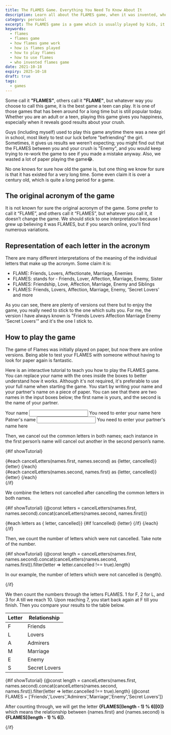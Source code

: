```yaml
---
title: The FLAMES Game. Everything You Need To Know About It
description: Learn all about the FLAMES game, when it was invented, who invented it and many more
category: personal
excerpt: The FLAMES game is a game which is usually played by kids, it can determine the relationship between two people with the use of their names.
keywords:
  - flames
  - flames game
  - how flames game work
  - how is flames played
  - how to play flames
  - how to use flames
  - who invented flames game
date: 2021-10-18
expiry: 2025-10-18
draft: true
tags:
  - games
---
```


<script type="text/javascript">
  $: names = {
    first: "tony stark",
    second: "pepper stark"
  }


  $: showTutorial = names.first.trim().length !== 0 && names.second.trim().length !== 0;


  import { cancelLetters } from "./utils";
</script>

Some call it **"FLAMES"**, others call it **"FLAME"**, but whatever way you choose to call this game, it is the best game a teen can play. It is one of those games that has been around for a long time but is still popular today. Whether you are an adult or a teen, playing this game gives you happiness, especially when it reveals good results about your crush.

Guys (including myself) used to play this game anytime there was a new girl in school, most likely to test our luck before "befriending" the girl. Sometimes, it gives us results we weren’t expecting; you might find out that the FLAMES between you and your crush is "Enemy", and you would keep trying to re-work the game to see if you made a mistake anyway. Also, we wasted a lot of paper playing the game😂.

No one knows for sure how old the game is, but one thing we know for sure is that it has existed for a very long time. Some even claim it is over a century old, which is quite a long period for a game.

## The original acronym of the game

It is not known for sure the original acronym of the game. Some prefer to call it “FLAME”, and others call it “FLAMES”, but whatever you call it, it doesn’t change the game. We should stick to one interpretation because I grew up believing it was FLAMES, but if you search online, you'll find numerous variations.

## Representation of each letter in the acronym

There are many different interpretations of the meaning of the individual letters that make up the acronym. Some claim it is:

- FLAME: Friends, Lovers, Affectionate, Marriage, Enemies
- FLAMES: stands for - Friends, Lover, Affection, Marriage, Enemy, Sister
- FLAMES: Friendship, Love, Affection, Marriage, Enemy and Siblings
- FLAMES: Friends, Lovers, Affection, Marriage, Enemy, 'Secret Lovers' and more

As you can see, there are plenty of versions out there but to enjoy the game, you really need to stick to the one which suits you. For me, the version I have always known is "Friends Lovers Affection Marriage Enemy 'Secret Lovers'" and it's the one I stick to.

## How to play the game

The game of Flames was initially played on paper, but now there are online versions. Being able to test your FLAMES with someone without having to look for paper again is fantastic.

Here is an interactive tutorial to teach you how to play the FLAMES game. You can replace your name with the ones inside the boxes to better understand how it works.
Although it's not required, it's preferable to use your full name when starting the game. You start by writing your name and your partner's name on a piece of paper. You can see that there are two names in the input boxes below; the first name is yours, and the second is the name of your partner.

<div class="p-2 border border-neutral-300 mb-5 rounded-md">
  <div class="mb-5">
    <label for="first" class="text-neutral-600 font-bold">Your name</label>
    <input id="first" type="text" bind:value={names.first} required class="lowercase peer/first">
    <span class="text-sm text-red-600 hidden peer-invalid/first:block py-0.5">You need to enter your name here</span>
    
  </div>
  <div>
    <label for="second" class="text-neutral-600 font-bold">Patner's name</label>
    <input id="second" type="text" bind:value={names.second} required class="lowercase peer/second">
    <span class="text-sm text-red-600 hidden peer-invalid/second:block py-0.5">You need to enter your partner's name here</span>
  </div>
</div>

Then, we cancel out the common letters in both names; each instance in the first person’s name will cancel out another in the second person’s name.

{#if showTutorial}

  <div class="border p-2 rounded-md border-neutral-300 my-3" id="cancel-common">
    <div class="mb-3 flex flex-wrap gap-2">
      {#each cancelLetters(names.first, names.second) as {letter, cancelled}}
        <span class="border p-2" data-cancelled={cancelled} class:border-black={cancelled} class:line-through={cancelled}>{letter}</span>   
      {/each}
    </div>
    <div class="flex flex-wrap gap-2">
      {#each cancelLetters(names.second, names.first) as {letter, cancelled}}
        <span class="border p-2" data-cancelled={cancelled} class:border-black={cancelled} class:line-through={cancelled}>{letter}</span>
      {/each}
    </div>
  </div>
{/if}

We combine the letters not cancelled after cancelling the common letters in both names.

{#if showTutorial}
{@const letters = cancelLetters(names.first, names.second).concat(cancelLetters(names.second, names.first))}

  <div class="border border-neutral-300 p-2 gap-2 rounded-md flex flex-wrap">
  {#each letters as { letter, cancelled}}
    {#if !cancelled}
      <span class="border p-2">{letter}</span>
    {/if}
  {/each}
  </div>
{/if}

Then, we count the number of letters which were not cancelled. Take note of the number.

{#if showTutorial}
{@const length = cancelLetters(names.first, names.second).concat(cancelLetters(names.second, names.first)).filter(letter => letter.cancelled !== true).length}

In our example, the number of letters which were not cancelled is <span>{length}</span>.

{/if}

We then count the numbers through the letters FLAMES. 1 for F, 2 for L, and 3 for A till we reach 10. Upon reaching 7, you start back again at F till you finish. Then you compare your results to the table below.

| Letter | Relationship  |
| ------ | ------------- |
| F      | Friends       |
| L      | Lovers        |
| A      | Admirers      |
| M      | Marriage      |
| E      | Enemy         |
| S      | Secret Lovers |

{#if showTutorial}
{@const length = cancelLetters(names.first, names.second).concat(cancelLetters(names.second, names.first)).filter(letter => letter.cancelled !== true).length}
{@const FLAMES = ['Friends','Lovers','Admirers','Marriage','Enemy','Secret Lovers']}

After counting through, we will get the letter **{FLAMES[(length - 1) % 6][0]}** which means the relationship between {names.first} and {names.second} is **{FLAMES[(length - 1) % 6]}**.

{/if}
